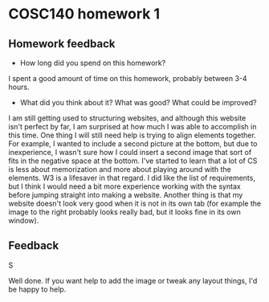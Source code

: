# COSC140 homework 1

## Homework feedback

 * How long did you spend on this homework?
 
 I spent a good amount of time on this homework, probably between 3-4 hours.
 * What did you think about it?  What was good?  What could be improved?
  
  I am still getting used to structuring websites, and although this website isn't perfect by far, I am surprised at how much I was able to accomplish in this time. One thing I will still need help is trying to align elements together. For example, I wanted to include a second picture at the bottom, but due to inexperience, I wasn't sure how I could insert a second image that sort of fits in the negative space at the bottom. I've started to learn that a lot of CS is less about memorization and more about playing around with the elements. W3 is a lifesaver in that regard. I did like the list of requirements, but I think I would need a bit more experience working with the syntax before jumping straight into making a website. Another thing is that my website doesn't look very good when it is not in its own tab (for example the image to the right probably looks really bad, but it looks fine in its own window).

## Feedback

S

Well done.  If you want help to add the image or tweak any layout things, I'd be happy to help.  


